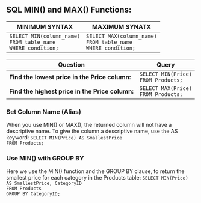 ## SQL MIN() and MAX() Functions:

| MINIMUM SYNTAX                                             | MAXIMUM SYNATX                                                                                           |
|------------------------------------------------------|-------------------------------------------------------------------------------------------------|
| `SELECT MIN(column_name)` <br> `FROM table_name` <br> `WHERE condition;` | `SELECT MAX(column_name)` <br> `FROM table_name` <br> `WHERE condition;`                                                          |





| Question                                             | Query                                                                                           |
|------------------------------------------------------|-------------------------------------------------------------------------------------------------|
| **Find the lowest price in the Price column:** | `SELECT MIN(Price)`<br> `FROM Products;`                                                             |
|**Find the highest price in the Price column:**|`SELECT MAX(Price)` <br> `FROM Products;`|




### Set Column Name (Alias)

When you use MIN() or MAX(), the returned column will not have a descriptive name. To give the column a descriptive name, use the AS keyword:
              `SELECT MIN(Price) AS SmallestPrice` <br> `FROM Products;`


### Use MIN() with GROUP BY

Here we use the MIN() function and the GROUP BY clause, to return the smallest price for each category in the Products table:
             `SELECT MIN(Price) AS SmallestPrice, CategoryID` <br> `FROM Products` <br> `GROUP BY CategoryID;`


 
